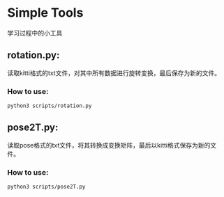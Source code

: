 # Simple Tools
学习过程中的小工具

## rotation.py:
读取kitti格式的txt文件，对其中所有数据进行旋转变换，最后保存为新的文件。
### How to use:
```bash
python3 scripts/rotation.py
```
## pose2T.py:
读取pose格式的txt文件，将其转换成变换矩阵，最后以kitti格式保存为新的文件。
### How to use:
```bash
python3 scripts/pose2T.py
```